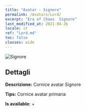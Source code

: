 ```yaml
---
title: "Avatar - Signore"
permalink: /Avatars/Lord/
excerpt: "Era of Chaos  Signore"
last_modified_at: 2021-04-26
locale: it
ref: "Lord.md"
toc: false
classes: wide
---
```

 ![Signore](/images/a/bg_head_mainView.png)

## Dettagli

 **Descrizione:** Cornice avatar Signore 

 **Tips:** Cornice avatar primaria 

 **Is available:**  + 


